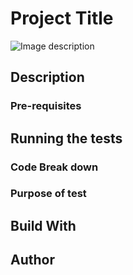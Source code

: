 # Project Title
![Image description](link-to-image)
## Description
### Pre-requisites
## Running the tests
### Code Break down
### Purpose of test
## Build With
## Author
